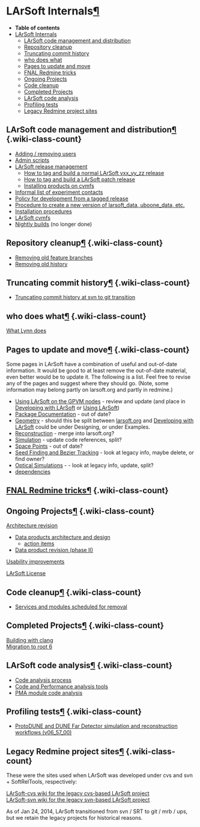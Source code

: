 LArSoft Internals[¶](#LArSoft-Internals)
========================================

-   **Table of contents**
-   [LArSoft Internals](#LArSoft-Internals)
    -   [LArSoft code management and distribution](#LArSoft-code-management-and-distribution)
    -   [Repository cleanup](#Repository-cleanup)
    -   [Truncating commit history](#Truncating-commit-history)
    -   [who does what](#who-does-what)
    -   [Pages to update and move](#Pages-to-update-and-move)
    -   [FNAL Redmine tricks](#FNAL-Redmine-tricks)
    -   [Ongoing Projects](#Ongoing-Projects)
    -   [Code cleanup](#Code-cleanup)
    -   [Completed Projects](#Completed-Projects)
    -   [LArSoft code analysis](#LArSoft-code-analysis)
    -   [Profiling tests](#Profiling-tests)
    -   [Legacy Redmine project sites](#Legacy-Redmine-project-sites)


LArSoft code management and distribution[¶](#LArSoft-code-management-and-distribution) {.wiki-class-count}
--------------------------------------------------------------------------------------

-   [Adding / removing users](Adding__removing_users)
-   [Admin scripts](Admin_scripts)
-   [LArSoft release management](LArSoft_release_management)
    -   [How to tag and build a normal LArSoft vxx\_yy\_zz release](How_to_tag_and_build_a_LArSoft_vx_yy_zz_release)
    -   [How to tag and build a LArSoft patch release](How_to_tag_and_build_a_LArSoft_patch_release)
    -   [Installing products on cvmfs](Installing_products_on_cvmfs)
-   [Informal list of experiment contacts](Informal_list_of_experiment_contacts)
-   [Policy for development from a tagged release](Policy_for_development_from_a_tagged_release)
-   [Procedure to create a new version of larsoft\_data, uboone\_data, etc.](Procedure_to_create_a_new_version_of_larsoft_data)
-   [Installation procedures](Installation_procedures)
-   [LArSoft cvmfs](LArSoft_cvmfs)
-   [Nightly builds](Nightly_builds) (no longer done)


Repository cleanup[¶](#Repository-cleanup) {.wiki-class-count}
------------------------------------------

-   [Removing old feature branches](Removing_old_feature_branches)
-   [Removing old history](Removing_old_history)


Truncating commit history[¶](#Truncating-commit-history) {.wiki-class-count}
--------------------------------------------------------

-   [Truncating commit history at svn to git transition](Truncating_commit_history_at_svn_to_git_transition)


who does what[¶](#who-does-what) {.wiki-class-count}
--------------------------------

[What Lynn does](What_Lynn_does)


Pages to update and move[¶](#Pages-to-update-and-move) {.wiki-class-count}
------------------------------------------------------

Some pages in LArSoft have a combination of useful and out-of-date information. It would be good to at least remove the out-of-date material, even better would be to update it. The following is a list. Feel free to revise any of the pages and suggest where they should go. (Note, some information may belong partly on larsoft.org and partly in redmine.)

-   [Using LArSoft on the GPVM nodes](Using_LArSoft_on_the_GPVM_nodes) - review and update (and place in [Developing with LArSoft](Developing_with_LArSoft) or [Using LArSoft](Using_LArSoft))
-   [Package Documentation](Package_Documentation) - out of date?
-   [Geometry](Geometry) - should this be split between [larsoft.org](http://larsoft.org/important-concepts-in-larsoft/geometry/) and [Developing with LArSoft](Developing_with_LArSoft) could be under Designing, or under Examples.
-   [Reconstruction](Reconstruction) - merge into larsoft.org?
-   [Simulation](Simulation) - update code references, split?
-   [Space Points](Space_Points) - out of date?
-   [Seed Finding and Bezier Tracking](/redmine/projects/larsoftsvn/wiki/Seed_Finding_and_Bezier_Tracking) - look at legacy info, maybe delete, or find owner?
-   [Optical Simulations](/redmine/projects/larsoftsvn/wiki/Optical_Simulations) - - look at legacy info, update, split?
-   [dependencies](Dependencies)


[FNAL Redmine tricks](FNAL_Redmine_tricks)[¶](#FNAL-Redmine-tricks) {.wiki-class-count}
--------------------------------------------------------------------------------------------------


Ongoing Projects[¶](#Ongoing-Projects) {.wiki-class-count}
--------------------------------------

[Architecture revision](Architecture_revision)

-   [Data products architecture and design](Data_products_architecture_and_design)
    -   [action items](DataProductsArchitectureActionItems)
-   [Data product revision (phase II)](Data_product_revision_(phase_II))

[Usability improvements](Usability_improvements)

[LArSoft License](LArSoft_License)


Code cleanup[¶](#Code-cleanup) {.wiki-class-count}
------------------------------

-   [Services and modules scheduled for removal](Services_and_modules_scheduled_for_removal)


Completed Projects[¶](#Completed-Projects) {.wiki-class-count}
------------------------------------------

[Building with clang](Building_with_clang)\
[Migration to root 6](Migration_to_root_6)


LArSoft code analysis[¶](#LArSoft-code-analysis) {.wiki-class-count}
------------------------------------------------

-   [Code analysis process](https://cdcvs.fnal.govCode_analysis_process_and_tools)
-   [Code and Performance analysis tools](Code_and_Performance_analysis_tools)
-   [PMA module code analysis](PMA_module_code_analysis)


Profiling tests[¶](#Profiling-tests) {.wiki-class-count}
------------------------------------

-   [ProtoDUNE and DUNE Far Detector simulation and reconstruction workflows (v06\_57\_00)](ProtoDUNE_and_DUNE_Far_Detector_simulation_and_reconstruction_workflows_(v06_57_00))


Legacy Redmine project sites[¶](#Legacy-Redmine-project-sites) {.wiki-class-count}
--------------------------------------------------------------

These were the sites used when LArSoft was developed under cvs and svn + SoftRelTools, respectively:

[LArSoft-cvs wiki for the legacy cvs-based LArSoft project](/redmine/projects/larsoft-cvs/wiki)\
[LArSoft-svn wiki for the legacy svn-based LArSoft project](/redmine/projects/larsoftsvn/wiki)

As of Jan 24, 2014, LArSoft transitioned from svn / SRT to git / mrb / ups, but we retain the legacy projects for historical reasons.
